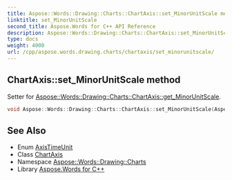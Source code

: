 ```yaml
---
title: Aspose::Words::Drawing::Charts::ChartAxis::set_MinorUnitScale method
linktitle: set_MinorUnitScale
second_title: Aspose.Words for C++ API Reference
description: Aspose::Words::Drawing::Charts::ChartAxis::set_MinorUnitScale method. Setter for Aspose::Words::Drawing::Charts::ChartAxis::get_MinorUnitScale in C++.
type: docs
weight: 4000
url: /cpp/aspose.words.drawing.charts/chartaxis/set_minorunitscale/
---
```

## ChartAxis::set_MinorUnitScale method


Setter for [Aspose::Words::Drawing::Charts::ChartAxis::get_MinorUnitScale](../get_minorunitscale/).

```cpp
void Aspose::Words::Drawing::Charts::ChartAxis::set_MinorUnitScale(Aspose::Words::Drawing::Charts::AxisTimeUnit value)
```

## See Also

* Enum [AxisTimeUnit](../../axistimeunit/)
* Class [ChartAxis](../)
* Namespace [Aspose::Words::Drawing::Charts](../../)
* Library [Aspose.Words for C++](../../../)
